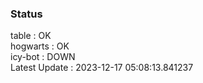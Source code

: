 ### Status


table : OK  
hogwarts : OK  
icy-bot : DOWN  
Latest Update : 2023-12-17 05:08:13.841237
